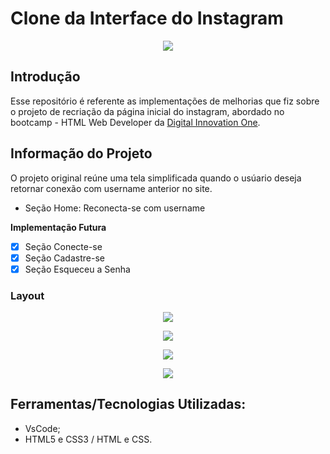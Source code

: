 # Clone da Interface do Instagram

<p align="center">
  <img src="https://user-images.githubusercontent.com/48417347/101220278-2af10480-3664-11eb-83b5-57cefbbb43fe.png"/>
</p> 

## Introdução
Esse repositório é referente as implementações de melhorias que fiz sobre o projeto de recriação da página inicial do instagram, abordado no bootcamp - HTML Web Developer da <a href="https://web.digitalinnovation.one">Digital Innovation One</a>.

## Informação do Projeto
O projeto original reúne uma tela simplificada quando o usúario deseja retornar conexão com username anterior no site.

- Seção Home: Reconecta-se com username

<b> Implementação Futura </b>
- [x] Seção Conecte-se
- [x] Seção Cadastre-se
- [x] Seção Esqueceu a Senha 

### Layout
<p align="center">
  <img src="https://github.com/TamLuzs/Clone-InterfaceInstagram/blob/master/layout/Home.PNG"/>
</p> 
<p align="center">
  <img src="https://github.com/TamLuzs/Clone-InterfaceInstagram/blob/master/layout/Login.PNG"/>
</p> 
<p align="center">
  <img src="https://github.com/TamLuzs/Clone-InterfaceInstagram/blob/master/layout/Redefinir%20Senha.PNG"/>
</p> 
<p align="center">
  <img src="https://github.com/TamLuzs/Clone-InterfaceInstagram/blob/master/layout/Cadastre-se.PNG"/>
</p> 

## Ferramentas/Tecnologias Utilizadas:
- VsCode;
- HTML5 e CSS3 / HTML e CSS.
